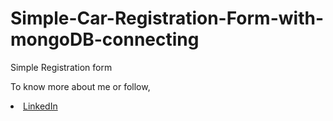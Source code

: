 # Simple-Car-Registration-Form-with-mongoDB-connecting

Simple Registration form

To know more about me or follow,

<li><a href="http://www.linkedin.com/in/Akilesh--S">LinkedIn</a>   
